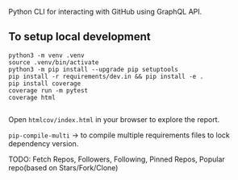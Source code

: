 Python CLI for interacting with GitHub using GraphQL API.


## To setup local development

```
python3 -m venv .venv
source .venv/bin/activate
python3 -m pip install --upgrade pip setuptools
pip install -r requirements/dev.in && pip install -e .
pip install coverage
coverage run -m pytest
coverage html


```

Open ``htmlcov/index.html`` in your browser to explore the report.

`pip-compile-multi` -> to compile multiple requirements files to lock dependency version.

TODO:
Fetch Repos, Followers, Following, Pinned Repos, Popular repo(based on Stars/Fork/Clone)
